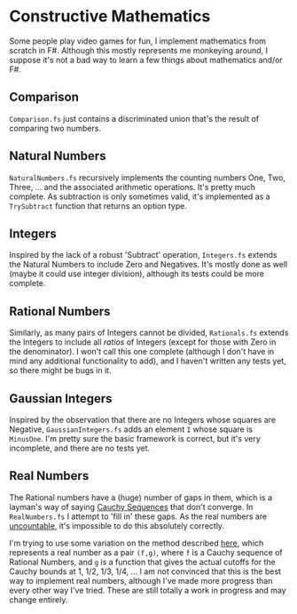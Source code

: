 # Constructive Mathematics

Some people play video games for fun, I implement mathematics from scratch in F#.  Although this mostly represents me monkeying around, I suppose it's not a bad way to learn a few things about mathematics and/or F#.

## Comparison

`Comparison.fs` just contains a discriminated union that's the result of comparing two numbers.

## Natural Numbers

`NaturalNumbers.fs` recursively implements the counting numbers One, Two, Three, ...  and the associated arithmetic operations.  It's pretty much complete.  As subtraction is only sometimes valid, it's implemented as a `TrySubtract` function that returns an option type.

## Integers

Inspired by the lack of a robust 'Subtract' operation, `Integers.fs` extends the Natural Numbers to include Zero and Negatives.  It's mostly done as well (maybe it could use integer division), although its tests could be more complete.

## Rational Numbers

Similarly, as many pairs of Integers cannot be divided, `Rationals.fs` extends the Integers to include all *ratios* of Integers (except for those with Zero in the denominator).  I won't call this one complete (although I don't have in mind any additional functionality to add), and I haven't written any tests yet, so there might be bugs in it.

## Gaussian Integers

Inspired by the observation that there are no Integers whose squares are Negative, `GaussianIntegers.fs` adds an element `I` whose square is `MinusOne`.  I'm pretty sure the basic framework is correct, but it's very incomplete, and there are no tests yet.

## Real Numbers

The Rational numbers have a (huge) number of gaps in them, which is a layman's way of saying [Cauchy Sequences](http://en.wikipedia.org/wiki/Cauchy_sequence) that don't converge.  In `RealNumbers.fs` I attempt to 'fill in' these gaps.  As the real numbers are [uncountable](http://www.proofwiki.org/wiki/Real_Numbers_are_Uncountable), it's impossible to do this absolutely correctly. 

I'm trying to use some variation on the method described [here](http://en.wikipedia.org/wiki/Constructivism_(mathematics)#Example_from_real_analysis), which represents a real number as a pair `(f,g)`, where `f` is a Cauchy sequence of Rational Numbers, and `g` is a function that gives the actual cutoffs for the Cauchy bounds at 1, 1/2, 1/3, 1/4, ...  I am not convinced that this is the best way to implement real numbers, although I've made more progress than every other way I've tried.  These are still totally a work in progress and may change entirely.